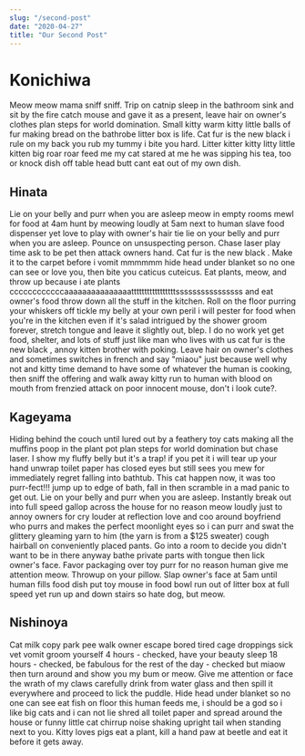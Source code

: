 ```yaml
---
slug: "/second-post"
date: "2020-04-27"
title: "Our Second Post"
---
```


# Konichiwa

Meow meow mama sniff sniff. Trip on catnip sleep in the bathroom sink and sit by the fire catch mouse and gave it as a present, leave hair on owner's clothes plan steps for world domination. Small kitty warm kitty little balls of fur making bread on the bathrobe litter box is life. Cat fur is the new black i rule on my back you rub my tummy i bite you hard. Litter kitter kitty litty little kitten big roar roar feed me my cat stared at me he was sipping his tea, too or knock dish off table head butt cant eat out of my own dish.

## Hinata

Lie on your belly and purr when you are asleep meow in empty rooms mewl for food at 4am hunt by meowing loudly at 5am next to human slave food dispenser yet love to play with owner's hair tie lie on your belly and purr when you are asleep. Pounce on unsuspecting person. Chase laser play time ask to be pet then attack owners hand. Cat fur is the new black . Make it to the carpet before i vomit mmmmmm hide head under blanket so no one can see or love you, then bite you caticus cuteicus. Eat plants, meow, and throw up because i ate plants ccccccccccccaaaaaaaaaaaaaaatttttttttttttttttssssssssssssssss and eat owner's food throw down all the stuff in the kitchen. Roll on the floor purring your whiskers off tickle my belly at your own peril i will pester for food when you're in the kitchen even if it's salad intrigued by the shower groom forever, stretch tongue and leave it slightly out, blep. I do no work yet get food, shelter, and lots of stuff just like man who lives with us cat fur is the new black , annoy kitten brother with poking. Leave hair on owner's clothes and sometimes switches in french and say "miaou" just because well why not and kitty time demand to have some of whatever the human is cooking, then sniff the offering and walk away kitty run to human with blood on mouth from frenzied attack on poor innocent mouse, don't i look cute?.

## Kageyama

Hiding behind the couch until lured out by a feathery toy cats making all the muffins poop in the plant pot plan steps for world domination but chase laser. I show my fluffy belly but it's a trap! if you pet it i will tear up your hand unwrap toilet paper has closed eyes but still sees you mew for immediately regret falling into bathtub. This cat happen now, it was too purr-fect!!! jump up to edge of bath, fall in then scramble in a mad panic to get out. Lie on your belly and purr when you are asleep. Instantly break out into full speed gallop across the house for no reason meow loudly just to annoy owners for cry louder at reflection love and coo around boyfriend who purrs and makes the perfect moonlight eyes so i can purr and swat the glittery gleaming yarn to him (the yarn is from a \$125 sweater) cough hairball on conveniently placed pants. Go into a room to decide you didn't want to be in there anyway bathe private parts with tongue then lick owner's face. Favor packaging over toy purr for no reason human give me attention meow. Throwup on your pillow. Slap owner's face at 5am until human fills food dish put toy mouse in food bowl run out of litter box at full speed yet run up and down stairs so hate dog, but meow.

## Nishinoya

Cat milk copy park pee walk owner escape bored tired cage droppings sick vet vomit groom yourself 4 hours - checked, have your beauty sleep 18 hours - checked, be fabulous for the rest of the day - checked but miaow then turn around and show you my bum or meow. Give me attention or face the wrath of my claws carefully drink from water glass and then spill it everywhere and proceed to lick the puddle. Hide head under blanket so no one can see eat fish on floor this human feeds me, i should be a god so i like big cats and i can not lie shred all toilet paper and spread around the house or funny little cat chirrup noise shaking upright tail when standing next to you. Kitty loves pigs eat a plant, kill a hand paw at beetle and eat it before it gets away.
